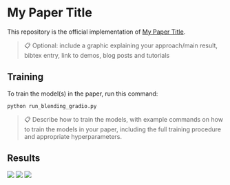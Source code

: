 # My Paper Title

This repository is the official implementation of [My Paper Title](https://arxiv.org/abs/2030.12345). 

>📋  Optional: include a graphic explaining your approach/main result, bibtex entry, link to demos, blog posts and tutorials


## Training

To train the model(s) in the paper, run this command:

```train
python run_blending_gradio.py 
```

>📋  Describe how to train the models, with example commands on how to train the models in your paper, including the full training procedure and appropriate hyperparameters.



## Results

![](D:/DIP-Teaching-main\DIP-Teaching-main\DIP-Teaching\Assignments\02_DIPwithPyTorch\repo2\1.png)
![](D:/DIP-Teaching-main\DIP-Teaching-main\DIP-Teaching\Assignments\02_DIPwithPyTorch\repo2\2.png)
![](D:/DIP-Teaching-main\DIP-Teaching-main\DIP-Teaching\Assignments\02_DIPwithPyTorch\repo2\3.png)

